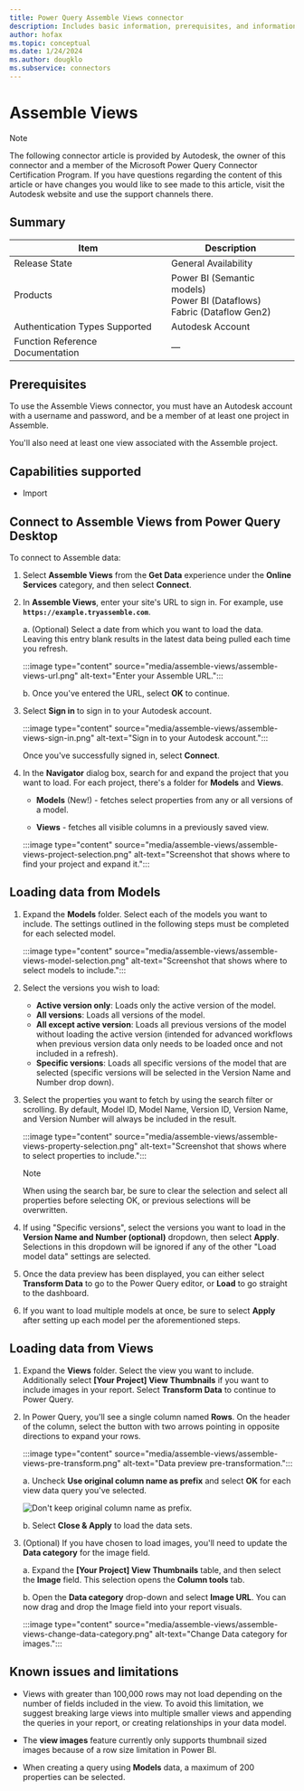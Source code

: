```yaml
---
title: Power Query Assemble Views connector
description: Includes basic information, prerequisites, and information on how to connect to your Assemble Views data, along with a list of known issues and limitations.
author: hofax
ms.topic: conceptual
ms.date: 1/24/2024
ms.author: dougklo
ms.subservice: connectors
---
```


# Assemble Views

>[!Note]
>The following connector article is provided by Autodesk, the owner of this connector and a member of the Microsoft Power Query Connector Certification Program. If you have questions regarding the content of this article or have changes you would like to see made to this article, visit the Autodesk website and use the support channels there.

## Summary

| Item | Description |
| ---- | ----------- |
| Release State | General Availability |
| Products | Power BI (Semantic models)<br/>Power BI (Dataflows)<br/>Fabric (Dataflow Gen2) |
| Authentication Types Supported | Autodesk Account |
| Function Reference Documentation | &mdash; |

## Prerequisites

To use the Assemble Views connector, you must have an Autodesk account with a username and password, and be a member of at least one project in Assemble.

You'll also need at least one view associated with the Assemble project.

## Capabilities supported

* Import

## Connect to Assemble Views from Power Query Desktop

To connect to Assemble data:

1. Select **Assemble Views** from the **Get Data** experience under the **Online Services** category, and then select **Connect**.

2. In **Assemble Views**, enter your site's URL to sign in. For example, use **`https://example.tryassemble.com`**.

   a. (Optional) Select a date from which you want to load the data. Leaving this entry blank results in the latest data being pulled each time you refresh.

      :::image type="content" source="media/assemble-views/assemble-views-url.png" alt-text="Enter your Assemble URL.":::

   b. Once you've entered the URL, select **OK** to continue.

3. Select **Sign in** to sign in to your Autodesk account.

   :::image type="content" source="media/assemble-views/assemble-views-sign-in.png" alt-text="Sign in to your Autodesk account.":::

   Once you've successfully signed in, select **Connect**.

4. In the **Navigator** dialog box, search for and expand the project that you want to load. For each project, there's a folder for **Models** and **Views**.

   * **Models** (New!) - fetches select properties from any or all versions of a model.

   * **Views** - fetches all visible columns in a previously saved view.

   :::image type="content" source="media/assemble-views/assemble-views-project-selection.png" alt-text="Screenshot that shows where to find your project and expand it.":::

## Loading data from Models

1. Expand the **Models** folder. Select each of the models you want to include. The settings outlined in the following steps must be completed for each selected model.

   :::image type="content" source="media/assemble-views/assemble-views-model-selection.png" alt-text="Screenshot that shows where to select models to include.":::

2. Select the versions you wish to load:

   * **Active version only**: Loads only the active version of the model.
   * **All versions**: Loads all versions of the model.
   * **All except active version**: Loads all previous versions of the model without loading the active version (intended for advanced workflows when previous version data only needs to be loaded once and not included in a refresh).
   * **Specific versions**: Loads all specific versions of the model that are selected (specific versions will be selected in the Version Name and Number drop down).

3. Select the properties you want to fetch by using the search filter or scrolling. By default, Model ID, Model Name, Version ID, Version Name, and Version Number will always be included in the result.

   :::image type="content" source="media/assemble-views/assemble-views-property-selection.png" alt-text="Screenshot that shows where to select properties to include.":::

   >[!Note]
   >When using the search bar, be sure to clear the selection and select all properties before selecting OK, or previous selections will be overwritten.

4. If using "Specific versions", select the versions you want to load in the **Version Name and Number (optional)** dropdown, then select **Apply**. Selections in this dropdown will be ignored if any of the other "Load model data" settings are selected.

5. Once the data preview has been displayed, you can either select **Transform Data** to go to the Power Query editor, or **Load** to go straight to the dashboard.

6. If you want to load multiple models at once, be sure to select **Apply** after setting up each model per the aforementioned steps.

## Loading data from Views

1. Expand the **Views** folder. Select the view you want to include. Additionally select **[Your Project] View Thumbnails** if you want to include images in your report. Select **Transform Data** to continue to Power Query.

2. In Power Query, you'll see a single column named **Rows**. On the header of the column, select the button with two arrows pointing in opposite directions to expand your rows.

   :::image type="content" source="media/assemble-views/assemble-views-pre-transform.png" alt-text="Data preview pre-transformation.":::

   a. Uncheck **Use original column name as prefix** and select **OK** for each view data query you've selected.

      ![Don't keep original column name as prefix.](media/assemble-views/assemble-views-transform-1.png)

   b. Select **Close & Apply** to load the  data sets.

3. (Optional) If you have chosen to load images, you'll need to update the **Data category** for the image field.

   a. Expand the **[Your Project] View Thumbnails** table, and then select the **Image** field.  This selection opens the **Column tools** tab.

   b. Open the **Data category** drop-down and select **Image URL**. You can now drag and drop the Image field into your report visuals.

   :::image type="content" source="media/assemble-views/assemble-views-change-data-category.png" alt-text="Change Data category for images.":::

## Known issues and limitations

* Views with greater than 100,000 rows may not load depending on the number of fields included in the view. To avoid this limitation, we suggest breaking large views into multiple smaller views and appending the queries in your report, or creating relationships in your data model.

* The **view images** feature currently only supports thumbnail sized images because of a row size limitation in Power BI.

* When creating a query using **Models** data, a maximum of 200 properties can be selected.
